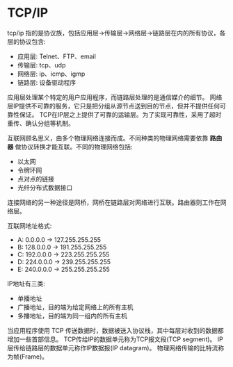 # TCP/IP

tcp/ip 指的是协议族，包括应用层->传输层->网络层->链路层在内的所有协议，各层的协议包含:

- 应用层: Telnet、FTP、email
- 传输层: tcp、udp
- 网络层: ip、icmp、igmp
- 链路层: 设备驱动程序

应用层处理某个特定的用户应用程序，而链路层处理的是通信媒介的细节。
网络层IP提供不可靠的服务，它只是把分组从源节点送到目的节点，但并不提供任何可靠性保证。
TCP在IP层之上提供了可靠的运输层。为了实现可靠性，采用了超时重传、确认分组等机制。


互联网顾名思义，由多个物理网络连接而成。不同种类的物理网络需要依靠 **路由器** 做协议转换才能互联。不同的物理网络包括:

- 以太网
- 令牌环网
- 点对点的链接
- 光纤分布式数据接口

连接网络的另一种途径是网桥，网桥在链路层对网络进行互联。路由器则工作在网络层。

互联网地址格式:

- A: 0.0.0.0 -> 127.255.255.255
- B: 128.0.0.0 -> 191.255.255.255
- C: 192.0.0.0 -> 223.255.255.255
- D: 224.0.0.0 -> 239.255.255.255
- E: 240.0.0.0 -> 255.255.255.255

IP地址有三类:

- 单播地址
- 广播地址，目的端为给定网络上的所有主机
- 多播地址，目的端为同一组内的所有主机

当应用程序使用 TCP 传送数据时，数据被送入协议栈，其中每层对收到的数据都增加一些首部信息。
TCP传给IP的数据单元称为TCP报文段(TCP segment)。
IP层传给链路层的数据单元称作IP数据报(IP datagram)。
物理网络传输的比特流称为帧(Frame)。

